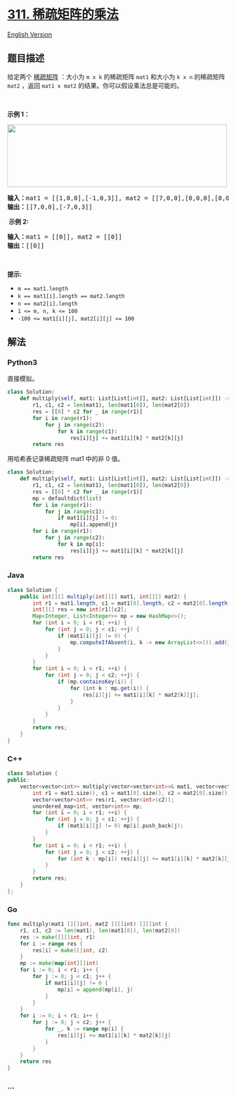 # [311. 稀疏矩阵的乘法](https://leetcode.cn/problems/sparse-matrix-multiplication)

[English Version](/solution/0300-0399/0311.Sparse%20Matrix%20Multiplication/README_EN.md)

## 题目描述

<!-- 这里写题目描述 -->

<p>给定两个&nbsp;<a href="https://baike.baidu.com/item/%E7%A8%80%E7%96%8F%E7%9F%A9%E9%98%B5" target="_blank">稀疏矩阵</a>&nbsp;：大小为 <code>m x k</code> 的稀疏矩阵 <code>mat1</code> 和大小为 <code>k x n</code> 的稀疏矩阵 <code>mat2</code> ，返回 <code>mat1 x mat2</code> 的结果。你可以假设乘法总是可能的。</p>

<p>&nbsp;</p>

<p><strong>示例 1：</strong></p>

<p><img src="https://fastly.jsdelivr.net/gh/doocs/leetcode@main/solution/0300-0399/0311.Sparse%20Matrix%20Multiplication/images/mult-grid.jpg" style="height: 142px; width: 500px;" /></p>

<pre>
<strong>输入：</strong>mat1 = [[1,0,0],[-1,0,3]], mat2 = [[7,0,0],[0,0,0],[0,0,1]]
<strong>输出：</strong>[[7,0,0],[-7,0,3]]
</pre>

<p><strong>&nbsp;示例 2:</strong></p>

<pre>
<b>输入：</b>mat1 = [[0]], mat2 = [[0]]
<b>输出：</b>[[0]]
</pre>

<p>&nbsp;</p>

<p><strong>提示:</strong></p>

<ul>
	<li><code>m == mat1.length</code></li>
	<li><code>k == mat1[i].length == mat2.length</code></li>
	<li><code>n == mat2[i].length</code></li>
	<li><code>1 &lt;= m, n, k &lt;= 100</code></li>
	<li><code>-100 &lt;= mat1[i][j], mat2[i][j] &lt;= 100</code></li>
</ul>

## 解法

<!-- 这里可写通用的实现逻辑 -->

<!-- tabs:start -->

### **Python3**

<!-- 这里可写当前语言的特殊实现逻辑 -->

直接模拟。

```python
class Solution:
    def multiply(self, mat1: List[List[int]], mat2: List[List[int]]) -> List[List[int]]:
        r1, c1, c2 = len(mat1), len(mat1[0]), len(mat2[0])
        res = [[0] * c2 for _ in range(r1)]
        for i in range(r1):
            for j in range(c2):
                for k in range(c1):
                    res[i][j] += mat1[i][k] * mat2[k][j]
        return res
```

用哈希表记录稀疏矩阵 mat1 中的非 0 值。

```python
class Solution:
    def multiply(self, mat1: List[List[int]], mat2: List[List[int]]) -> List[List[int]]:
        r1, c1, c2 = len(mat1), len(mat1[0]), len(mat2[0])
        res = [[0] * c2 for _ in range(r1)]
        mp = defaultdict(list)
        for i in range(r1):
            for j in range(c1):
                if mat1[i][j] != 0:
                    mp[i].append(j)
        for i in range(r1):
            for j in range(c2):
                for k in mp[i]:
                    res[i][j] += mat1[i][k] * mat2[k][j]
        return res
```

### **Java**

<!-- 这里可写当前语言的特殊实现逻辑 -->

```java
class Solution {
    public int[][] multiply(int[][] mat1, int[][] mat2) {
        int r1 = mat1.length, c1 = mat1[0].length, c2 = mat2[0].length;
        int[][] res = new int[r1][c2];
        Map<Integer, List<Integer>> mp = new HashMap<>();
        for (int i = 0; i < r1; ++i) {
            for (int j = 0; j < c1; ++j) {
                if (mat1[i][j] != 0) {
                    mp.computeIfAbsent(i, k -> new ArrayList<>()).add(j);
                }
            }
        }
        for (int i = 0; i < r1; ++i) {
            for (int j = 0; j < c2; ++j) {
                if (mp.containsKey(i)) {
                    for (int k : mp.get(i)) {
                        res[i][j] += mat1[i][k] * mat2[k][j];
                    }
                }
            }
        }
        return res;
    }
}
```

### **C++**

```cpp
class Solution {
public:
    vector<vector<int>> multiply(vector<vector<int>>& mat1, vector<vector<int>>& mat2) {
        int r1 = mat1.size(), c1 = mat1[0].size(), c2 = mat2[0].size();
        vector<vector<int>> res(r1, vector<int>(c2));
        unordered_map<int, vector<int>> mp;
        for (int i = 0; i < r1; ++i) {
            for (int j = 0; j < c1; ++j) {
                if (mat1[i][j] != 0) mp[i].push_back(j);
            }
        }
        for (int i = 0; i < r1; ++i) {
            for (int j = 0; j < c2; ++j) {
                for (int k : mp[i]) res[i][j] += mat1[i][k] * mat2[k][j];
            }
        }
        return res;
    }
};
```

### **Go**

```go
func multiply(mat1 [][]int, mat2 [][]int) [][]int {
	r1, c1, c2 := len(mat1), len(mat1[0]), len(mat2[0])
	res := make([][]int, r1)
	for i := range res {
		res[i] = make([]int, c2)
	}
	mp := make(map[int][]int)
	for i := 0; i < r1; i++ {
		for j := 0; j < c1; j++ {
			if mat1[i][j] != 0 {
				mp[i] = append(mp[i], j)
			}
		}
	}
	for i := 0; i < r1; i++ {
		for j := 0; j < c2; j++ {
			for _, k := range mp[i] {
				res[i][j] += mat1[i][k] * mat2[k][j]
			}
		}
	}
	return res
}
```

### **...**

```

```

<!-- tabs:end -->
